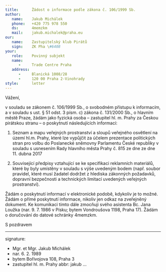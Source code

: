 ```yaml
---
title:      Žádost o informace podle zákona č. 106/1999 Sb.
author:
   name:    Jakub Michálek
   phone:   +420 775 978 550
   ds:      4memzkm
   mail:    jakub.michalek@praha.eu
our:
   name:    Zastupitelský klub Pirátů
   sign:    ZK Pha \#6408
your:
   role:    Povinný subjekt
   name:    
      -     Trade Centre Praha
   address:
      -     Blanická 1008/28
      -     120 00 Praha 2-Vinohrady
style:      letter
---
```


Vážení,

v souladu se zákonem č. 106/1999 Sb., o svobodném přístupu k informacím, a v souladu s ust. § 51 odst. 3 písm. c) zákona č. 131/2000 Sb., o hlavním městě Praze, žádám jako fyzická osoba – zastupitel hl. m. Prahy za Českou pirátskou stranu – o poskytnutí následujících informací:

1. Seznam a mapu veřejných prostranství a sloupů veřejného osvětlení na území hl.m. Prahy, které lze vypůjčit za účelem prezentace politických stran pro volbu do Poslanecké sněmovny Parlamentu České republiky v souladu s usnesením Rady hlavního města Prahy č. 815 ze dne ze dne 11. dubna 2017

2. Související předpisy vztahující se ke specifikaci reklamních materiálů, které by byly umístěny v souladu s výše uvedeným bodem (např. soubor pravidel, které musí žadatel dodržet z hlediska zákonných požadavků, dopravní bezpečnosti a technických limitací uvedených veřejných prostranství).

Žádám o poskytnutí informací v elektronické podobě, kdykoliv je to možné. Žádám o přímé poskytnutí informace, nikoliv jen odkaz na zveřejněný dokument. Ke komunikaci tímto dále zmocňuji svého asistenta Bc. Jana Loužka (nar. 9. 7. 1986 v Písku; bytem Vondroušova 1198, Praha 17). Žádám o doručování do datové schránky 4memzkm.

S pozdravem

---
signature: 
  - Mgr. et Mgr. Jakub Michálek
  - nar. 6. 2. 1989
  - bytem Bořivojova 108, Praha 3
  - zastupitel hl. m. Prahy
abbr:       jakub
...
